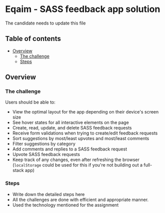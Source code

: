 # Eqaim - SASS feedback app solution

The candidate needs to update this file

## Table of contents

- [Overview](#overview)
  - [The challenge](#the-challenge)
  - [Steps](#steps)

<!-- **Note: Delete this note and update the table of contents based on what sections you keep.** -->

## Overview

### The challenge

Users should be able to:

- View the optimal layout for the app depending on their device's screen size
- See hover states for all interactive elements on the page
- Create, read, update, and delete SASS feedback requests
- Receive form validations when trying to create/edit feedback requests
- Sort suggestions by most/least upvotes and most/least comments
- Filter suggestions by category
- Add comments and replies to a SASS feedback request
- Upvote SASS feedback requests
- Keep track of any changes, even after refreshing the browser (`localStorage` could be used for this if you're not building out a full-stack app)

### Steps
- Write down the detailed steps here
- All the challenges are done with efficient and appropriate manner.
- Used the technology mentioned for the assignment
